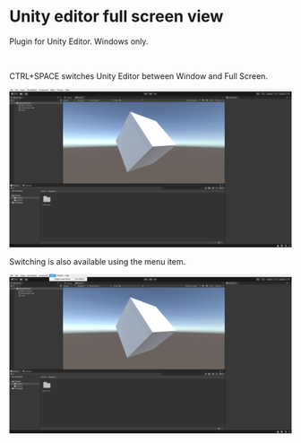 # Unity editor full screen view

Plugin for Unity Editor. Windows only.

<br/>

CTRL+SPACE switches Unity Editor between Window and Full Screen.

![Full Screen](/screenshots/full-screen-mode.jpg)

Switching is also available using the menu item.

![Menu Item](/screenshots/menu-item.jpg)
